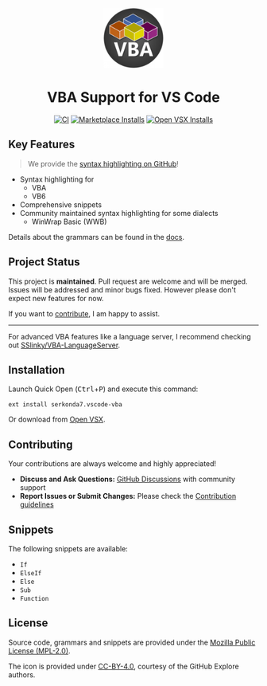 <div align="center">

<img width="120" src="images/icon.png">
<h1>VBA Support for VS Code</h1>

[![CI][ci-badge]][ci-status]
[![Marketplace Installs][badge-installs-market]][vs-marketplace]
[![Open VSX Installs][badge-installs-vsx]][open-vsx]

</div>


## Key Features
> We provide the [syntax highlighting on GitHub][gh-linguist]!

- Syntax highlighting for
  - VBA
  - VB6
- Comprehensive snippets
- Community maintained syntax highlighting for some dialects
   - WinWrap Basic (WWB)

Details about the grammars can be found in the [docs](docs/grammar_structure.md).


## Project Status
This project is **maintained**. Pull request are welcome and will be merged.
Issues will be addressed and minor bugs fixed.
However please don't expect new features for now.

If you want to [contribute](#contributing), I am happy to assist.

---

For advanced VBA features like a language server,
I recommend checking out [SSlinky/VBA-LanguageServer][sslinky-vba-ls].


## Installation
Launch Quick Open (<kbd>Ctrl</kbd>+<kbd>P</kbd>) and execute this command:
```
ext install serkonda7.vscode-vba
```

Or download from [Open VSX][open-vsx].


## Contributing
Your contributions are always welcome and highly appreciated!

- **Discuss and Ask Questions:** [GitHub Discussions][discussions] with community support
- **Report Issues or Submit Changes:** Please check the [Contribution guidelines](CONTRIBUTING.md)


## Snippets
The following snippets are available:
- `If`
- `ElseIf`
- `Else`
- `Sub`
- `Function`


## License
Source code, grammars and snippets are provided under the [Mozilla Public License (MPL-2.0)](LICENSE.txt).

The icon is provided under [CC-BY-4.0](images/LICENSE.txt), courtesy of the GitHub Explore authors.


<!-- links -->
[ci-badge]: https://github.com/serkonda7/vscode-vba/actions/workflows/ci.yml/badge.svg
[ci-status]: https://github.com/serkonda7/vscode-vba/actions/workflows/ci.yml

[badge-installs-market]: https://img.shields.io/visual-studio-marketplace/i/serkonda7.vscode-vba?label=Installs
[badge-installs-vsx]: https://img.shields.io/open-vsx/dt/serkonda7/vscode-vba?label=VSX%20downloads
[vs-marketplace]: https://marketplace.visualstudio.com/items?itemName=serkonda7.vscode-vba
[open-vsx]: https://open-vsx.org/extension/serkonda7/vscode-vba

[discussions]: https://github.com/serkonda7/vscode-vba/discussions

[gh-linguist]: https://github.com/github-linguist/linguist/tree/master/vendor

[sslinky-vba-ls]: https://github.com/SSlinky/VBA-LanguageServer
